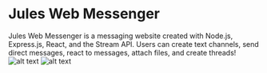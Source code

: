 # Jules Web Messenger
Jules Web Messenger is a messaging website created with Node.js, Express.js, React, and the Stream API.
Users can create text channels, send direct messages, react to messages, attach files, and create threads!
![alt text](https://hosting.photobucket.com/images/i/Julianaguilar98/loginPage.png)
![alt text](https://hosting.photobucket.com/images/i/Julianaguilar98/chatPage.png)

